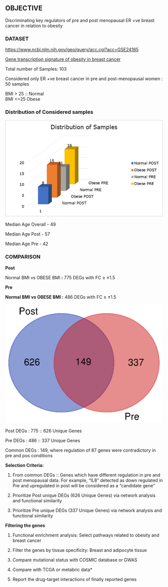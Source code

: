 
 <!-- /* Font Definitions */ @font-face {font-family:"Cambria Math"; panose-1:2 4 5 3 5 4 6 3 2 4;} @font-face {font-family:Calibri; panose-1:2 15 5 2 2 2 4 3 2 4;} @font-face {font-family:Verdana; panose-1:2 11 6 4 3 5 4 4 2 4;} /* Style Definitions */ p.MsoNormal, li.MsoNormal, div.MsoNormal {margin-top:0in; margin-right:0in; margin-bottom:8.0pt; margin-left:0in; line-height:107%; font-size:11.0pt; font-family:"Calibri",sans-serif;} a:link, span.MsoHyperlink {color:blue; text-decoration:underline;} .MsoChpDefault {font-family:"Calibri",sans-serif;} .MsoPapDefault {margin-bottom:8.0pt; line-height:107%;} @page WordSection1 {size:8.5in 11.0in; margin:1.0in 1.0in 1.0in 1.0in;} div.WordSection1 {page:WordSection1;} -->     
 
## OBJECTIVE

 Discriminating key regulators of pre and post menopausal ER +ve breast cancer in relation to obesity

### DATASET

 <https://www.ncbi.nlm.nih.gov/geo/query/acc.cgi?acc=GSE24185>

 [Gene transcription signature of obesity in breast cancer](https://www.ncbi.nlm.nih.gov/pubmed/21750966)

 Total number of Samples: 103

 Considered only ER +ve breast cancer in pre and post-menopausal women : 50 samples

 BMI > 25 :: Normal<br>
 BMI <=25 Obese

### Distribution of Considered samples

 <img src="distribution.png">


 Median Age Overall - 49

 Median Age Post - 57

 Median Age Pre - 42

 ### COMPARISON

 **Post**

 Normal BMI vs OBESE BMI **:** 775 DEGs with FC ≥ ±1.5

 **Pre**

 **Normal BMI vs OBESE BMI :** 486 DEGs with FC ≥ ±1.5

  <img src="common.png">

  Post DEGs : 775 :: 626 Unique Genes

 Pre DEGs : 486 :: 337 Unique Genes

 Common DEGs : 149, where regulation of 87 genes were contradictory in pre and pos conditions



 **Selection Criteria:**

 1. From common DEGs :: Genes which have different regulation in pre and post menopausal data. For example, “IL8” detected as down regulated in Pre and upregulated in post will be considered as a “candidate gene”

 2. Prioritize Post unique DEGs (626 Unique Genes) via network analysis and functional similarity

 3. Prioritize Pre unique DEGs (337 Unique Genes) via network analysis and functional similarity

  **Filtering the genes**

 1. Functional enrichment analysis: Select pathways related to obesity and breast cancer

 2. Filter the genes by tissue specificity: Breast and adipocyte tissue

 3. Compare mutational status with COSMIC database or GWAS

 4. Compare with TCGA or metabric data*

 5. Report the drug-target interactions of finally reported genes
